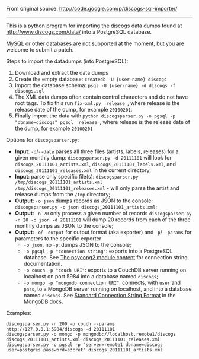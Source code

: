 From original source: http://code.google.com/p/discogs-sql-importer/

----

This is a python program for importing the discogs data dumps found at http://www.discogs.com/data/ into a PostgreSQL database.

MySQL or other databases are not supported at the moment, but you are welcome to submit a patch.

Steps to import the datadumps (into PostgreSQL):

1. Download and extract the data dumps
2. Create the empty database: `createdb -U {user-name} discogs`
3. Import the database schema: `psql -U {user-name} -d discogs -f discogs.sql`
4. The XML data dumps often contain control characters and do not have root tags. To fix this run `fix-xml.py _release_`, where release is the release date of the dump, for example `20100201`.
5. Finally import the data with `python discogsparser.py -o pgsql -p "dbname=discogs" pgsql _release_`, where release is the release date of the dump, for example `20100201`

Options for `discogsparser.py`:

* **Input**: `-d`/`--date` parses all three files (artists, labels, releases) for a given monthly dump:
    `discogsparser.py -d 20111101` will look for `discogs_20111101_artists.xml`, `discogs_20111101_labels.xml`, and `discogs_20111101_releases.xml` in the current directory;
* **Input**: parse only specific file(s):
    `discogsparser.py /tmp/discogs_20111101_artists.xml /tmp/discogs_20111101_releases.xml` - will only parse the artist and release dumps from the `/tmp` directory;
* **Output**: `-o json` dumps records as JSON to the console:
    `discogsparser.py -o json discogs_20111101_artists.xml`;
* **Output**: `-n 20` only process a given number of records 
    `discogsparser.py -n 20 -o json -d 20111101` will dump 20 records from each of the three monthly dumps as JSON to the console;
* **Output**: `-o`/`--output` for output format (aka exporter) and `-p`/`--params` for parameters to the specific exporter
    * `-o json`, no `-p`: dumps JSON to the console;
    * `-o pgsql -p "connection string"`: exports into a PostgreSQL database. See [The psycopg2 module content](http://initd.org/psycopg/docs/module.html) for connection string documentation.
    * `-o couch -p "couch URI"`: exports to a CouchDB server running on localhost on port 5984 into a database named `discogs`;
    * `-o mongo -p "mongodb connection URI"`: connects, with `user` and `pass`, to a MongoDB server running on localhost, and into a database named `discogs`. See [Standard Connection String Format](http://www.mongodb.org/display/DOCS/Connections) in the MongoDB docs.


Examples:

    discogsparser.py -n 200 -o couch --params http://127.0.0.1:5984/discogs -d 20111101
    discogsparser.py -o mongo -p mongodb://localhost,remote1/discogs discogs_20111101_artists.xml discogs_20111101_releases.xml
    discogsparser.py -o pgsql -p "server=remote1 dbname=discogs user=postgres password=s3cret" discogs_20111101_artists.xml


